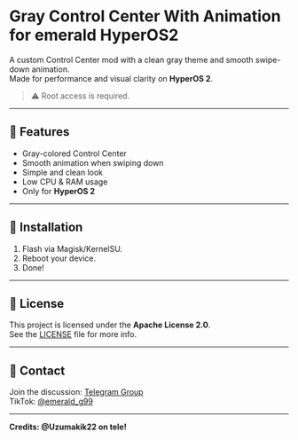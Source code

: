 # Gray Control Center With Animation for emerald HyperOS2

A custom Control Center mod with a clean gray theme and smooth swipe-down animation.  
Made for performance and visual clarity on **HyperOS 2**.
> ⚠️ Root access is required.

---

## 📌 Features

- Gray-colored Control Center
- Smooth animation when swiping down
- Simple and clean look
- Low CPU & RAM usage
- Only for **HyperOS 2**

---


## 📎 Installation

1. Flash via Magisk/KernelSU.
2. Reboot your device.
3. Done!

---

## 📄 License

This project is licensed under the **Apache License 2.0**.  
See the [LICENSE](./LICENSE) file for more info.

---

## 💬 Contact

Join the discussion: [Telegram Group](https://t.me/EmeraldDiscuss)  
TikTok: [@emerald_g99](https://www.tiktok.com/@emerald_g99)

---

**Credits: @Uzumakik22 on tele!**
